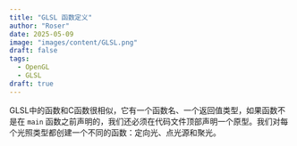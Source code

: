 ```yaml
---
title: "GLSL 函数定义"
author: "Roser"
date: 2025-05-09
image: "images/content/GLSL.png"
draft: false
tags:
  - OpenGL
  - GLSL
draft: true
---
```

GLSL中的函数和C函数很相似，它有一个函数名、一个返回值类型，如果函数不是在 `main` 函数之前声明的，我们还必须在代码文件顶部声明一个原型。我们对每个光照类型都创建一个不同的函数：定向光、点光源和聚光。